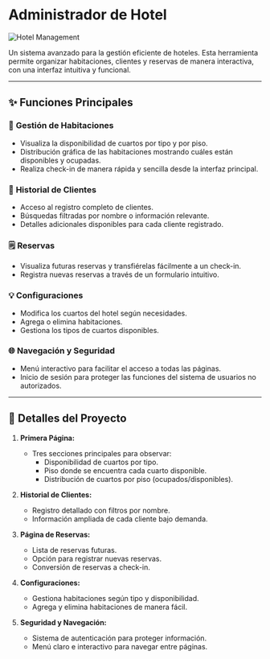 # Administrador de Hotel

![Hotel Management](https://via.placeholder.com/800x200.png?text=Hotel+Management+App)

Un sistema avanzado para la gestión eficiente de hoteles. Esta herramienta permite organizar habitaciones, clientes y reservas de manera interactiva, con una interfaz intuitiva y funcional.

---

## ✨ **Funciones Principales**

### 🏨 **Gestión de Habitaciones**
- Visualiza la disponibilidad de cuartos por tipo y por piso.
- Distribución gráfica de las habitaciones mostrando cuáles están disponibles y ocupadas.
- Realiza check-in de manera rápida y sencilla desde la interfaz principal.

### 👤 **Historial de Clientes**
- Acceso al registro completo de clientes.
- Búsquedas filtradas por nombre o información relevante.
- Detalles adicionales disponibles para cada cliente registrado.

### 🗒 **Reservas**
- Visualiza futuras reservas y transfiérelas fácilmente a un check-in.
- Registra nuevas reservas a través de un formulario intuitivo.

### 💡 **Configuraciones**
- Modifica los cuartos del hotel según necesidades.
- Agrega o elimina habitaciones.
- Gestiona los tipos de cuartos disponibles.

### 🌐 **Navegación y Seguridad**
- Menú interactivo para facilitar el acceso a todas las páginas.
- Inicio de sesión para proteger las funciones del sistema de usuarios no autorizados.

---

## 🔧 **Detalles del Proyecto**

1. **Primera Página:**
   - Tres secciones principales para observar:
     - Disponibilidad de cuartos por tipo.
     - Piso donde se encuentra cada cuarto disponible.
     - Distribución de cuartos por piso (ocupados/disponibles).

2. **Historial de Clientes:**
   - Registro detallado con filtros por nombre.
   - Información ampliada de cada cliente bajo demanda.

3. **Página de Reservas:**
   - Lista de reservas futuras.
   - Opción para registrar nuevas reservas.
   - Conversión de reservas a check-in.

4. **Configuraciones:**
   - Gestiona habitaciones según tipo y disponibilidad.
   - Agrega y elimina habitaciones de manera fácil.

5. **Seguridad y Navegación:**
   - Sistema de autenticación para proteger información.
   - Menú claro e interactivo para navegar entre páginas.


